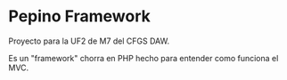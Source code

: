 Pepino Framework
================

Proyecto para la UF2 de M7 del CFGS DAW.

Es un "framework" chorra en PHP hecho para entender como funciona el MVC.
